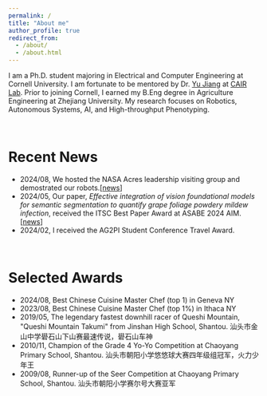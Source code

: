```yaml
---
permalink: /
title: "About me"
author_profile: true
redirect_from: 
  - /about/
  - /about.html
---
```


I am a Ph.D. student majoring in Electrical and Computer Engineering at Cornell University. I am fortunate to be mentored by Dr. [Yu Jiang](https://cals.cornell.edu/yu-jiang) at [CAIR Lab](https://cair.cals.cornell.edu/). Prior to joining Cornell, I earned my B.Eng degree in Agriculture Engineering at Zhejiang University. My research focuses on Robotics, Autonomous Systems, AI, and High-throughput Phenotyping.

<br/>

# Recent News
- 2024/08, We hosted the NASA Acres leadership visiting group and demostrated our robots.[[news](https://news.cornell.edu/stories/2024/08/space-farm-readying-nasa-satellites-help-growers)]
- 2024/05, Our paper, *Effective integration of vision foundational models for semantic segmentation to quantify grape foliage powdery mildew infection*, received the ITSC Best Paper Award at ASABE 2024 AIM. [[news](https://www.asabe.org/Awards-Competitions/Paper-Awards/ITSC-Paper-Awards)]
- 2024/02, I received the AG2PI Student Conference Travel Award.

<br/>

# Selected Awards
- 2024/08, Best Chinese Cuisine Master Chef (top 1) in Geneva NY
- 2023/08, Best Chinese Cuisine Master Chef (top 1%) in Ithaca NY
- 2019/05, The legendary fastest downhill racer of Queshi Mountain, "Queshi Mountain Takumi" from Jinshan High School, Shantou. 汕头市金山中学礐石山下山赛最速传说，礐石山车神
- 2010/11, Champion of the Grade 4 Yo-Yo Competition at Chaoyang Primary School, Shantou. 汕头市朝阳小学悠悠球大赛四年级组冠军，火力少年王
- 2009/08, Runner-up of the Seer Competition at Chaoyang Primary School, Shantou. 汕头市朝阳小学赛尔号大赛亚军